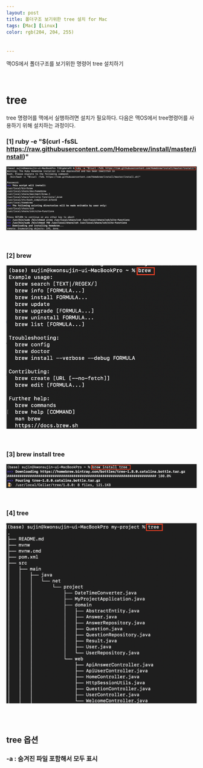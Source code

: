 ```yaml
---
layout: post
title: 폴더구조 보기위한 tree 설치 for Mac
tags: [Mac] [Linux]
color: rgb(204, 204, 255)


---
```


맥OS에서 폴더구조를 보기위한 명령어 tree 설치하기 

<br>

#  tree 

tree 명령어를 맥에서 실행하려면 설치가 필요하다. 다음은 맥OS에서 tree명령어를 사용하기 위해 설치하는 과정이다. 

### [1] ruby -e "$(curl -fsSL https://raw.githubusercontent.com/Homebrew/install/master/install)" 

![ruby](/assets/img/tip/ruby.PNG)

<br>

### [2] brew 

![brew](/assets/img/tip/brew.PNG)

<br>

### [3] brew install tree 

![brewtree](/assets/img/tip/brewtree.PNG)

<br>

### [4] tree 

![tree](/assets/img/tip/tree.PNG)

<br>

<br>

## tree 옵션 

### -a : 숨겨진 파일 포함해서 모두 표시 









